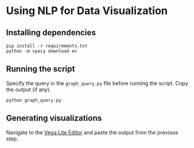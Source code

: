 # Using NLP for Data Visualization

## Installing dependencies
```
pip install -r requirements.txt
python -m spacy download en
```

## Running the script
Specify the query in the `graph_query.py` file before running the script. Copy the output (if any).
```
python graph_query.py
```

## Generating visualizations
Navigate to the [Vega Lite Editor](https://vega.github.io/editor/) and paste the output from the previous step.
